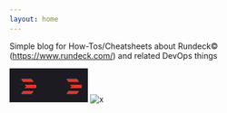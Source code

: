 ```yaml
---
layout: home
---
```


Simple blog for How-Tos/Cheatsheets about Rundeck© (https://www.rundeck.com/) and related DevOps things

![x](/contents/rundeck.png)
![x](https://www.rundeck.com/hubfs/icon-rundeck.svg)




